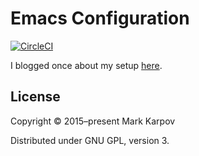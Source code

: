 # Emacs Configuration

[![CircleCI](https://circleci.com/gh/mrkkrp/dot-emacs/tree/master.svg?style=svg)](https://circleci.com/gh/mrkkrp/dot-emacs/tree/master)

I blogged once about my setup
[here](https://markkarpov.com/post/working-with-text-without-pain.html).

## License

Copyright © 2015–present Mark Karpov

Distributed under GNU GPL, version 3.
